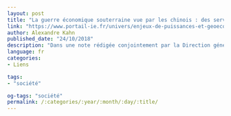 ```yaml
---
layout: post
title: "La guerre économique souterraine vue par les chinois : des services de renseignement aux pratiques innovantes et agressives"
link: "https://www.portail-ie.fr/univers/enjeux-de-puissances-et-geoeconomie/2018/la-guerre-economique-souterraine-vue-par-les-chinois-des-services-de-renseignement-aux-pratiques-innovantes-et-agressives"
author: Alexandre Kahn
published_date: "24/10/2018"
description: "Dans une note rédigée conjointement par la Direction générale de la sécurité intérieure (DGSI) et la Direction générale de sécurité extérieure (DGSE), les services de renseignement français tirent la sonnette d’alarme sur l’espionnage industriel et technologique massif réalisé par les services de renseignement chinois. Ils dénoncent le manque de culture du renseignement des cadres français des secteurs public et privé."
language: fr
categories:
- Liens

tags:
- "société"

og-tags: "société"
permalink: /:categories/:year/:month/:day/:title/
---
```

